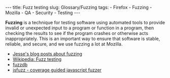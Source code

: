 --- title: Fuzz testing slug: Glossary/Fuzzing tags: - Firefox - Fuzzing - Mozilla - QA - Security - Testing ---

<span class="seoSummary">**Fuzzing** is a technique for testing software using automated tools to provide invalid or unexpected input to a program or function in a program, then checking the results to see if the program crashes or otherwise acts inappropriately. This is an important way to ensure that software is stable, reliable, and secure, and we use fuzzing a lot at Mozilla.</span>

- <a href="https://www.squarefree.com/categories/fuzzing/" class="external">Jesse's blog posts about fuzzing</a>
- <a href="https://en.wikipedia.org/wiki/Fuzz_testing" class="external">Wikipedia: Fuzz testing</a>
- <a href="https://github.com/fuzzdb-project/fuzzdb" class="external">fuzzdb</a>
- [jsfuzz - coverage guided javascript fuzzer](https://github.com/fuzzitdev/jsfuzz)
